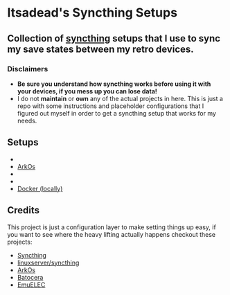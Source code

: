 # Itsadead's Syncthing Setups

Collection of [syncthing](https://syncthing.net/) setups that I use to sync my save states between my retro devices.
---

### Disclaimers
- **Be sure you understand how syncthing works before using it with your devices, if you mess up you can lose data!**
- I do not **maintain** or **own** any of the actual projects in here. This is just a repo with some instructions and placeholder configurations that I figured out myself in order to get a syncthing setup that works for my needs.

## Setups
- []()
- [ArkOs](setups/arkos/README.md)
- []()
- []()
- [Docker (locally)](https://hub.docker.com/r/linuxserver/syncthing)

## Credits
This project is just a configuration layer to make setting things up easy, if you want to see where the heavy lifting actually happens checkout these projects:
- [Syncthing](https://syncthing.net/)
- [linuxserver/syncthing](https://github.com/linuxserver/docker-syncthing)
- [ArkOs](https://github.com/christianhaitian/arkos)
- [Batocera]()
- [EmuELEC]()